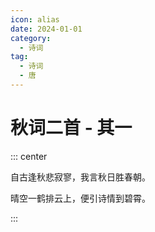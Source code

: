 ```yaml
---
icon: alias
date: 2024-01-01
category:
  - 诗词
tag:
  - 诗词
  - 唐
---
```


# 秋词二首 - 其一

<!-- more -->

::: center

自古逢秋悲寂寥，我言秋日胜春朝。

晴空一鹤排云上，便引诗情到碧霄。

:::